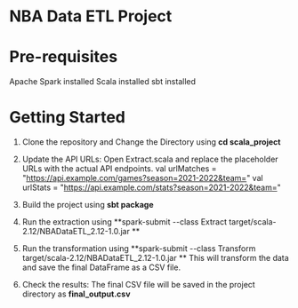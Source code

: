 # NBA Data ETL Project
# Pre-requisites
Apache Spark installed
Scala installed
sbt installed
# Getting Started
1. Clone the repository and Change the Directory using **cd scala_project**
2. Update the API URLs: Open Extract.scala and replace the placeholder URLs with the actual API endpoints.
    val urlMatches = "https://api.example.com/games?season=2021-2022&team="
    val urlStats = "https://api.example.com/stats?season=2021-2022&team="
3. Build the project using **sbt package**
4. Run the extraction using **spark-submit --class Extract target/scala-2.12/NBADataETL_2.12-1.0.jar
**
5. Run the transformation using **spark-submit --class Transform target/scala-2.12/NBADataETL_2.12-1.0.jar
** This will transform the data and save the final DataFrame as a CSV file.

6. Check the results: The final CSV file will be saved in the project directory as **final_output.csv**
